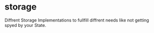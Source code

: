 # storage
Diffrent Storage Implementations to fullfill diffrent needs like not getting spyed by your State.
